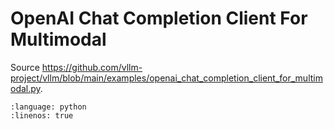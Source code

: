 # OpenAI Chat Completion Client For Multimodal

Source <https://github.com/vllm-project/vllm/blob/main/examples/openai_chat_completion_client_for_multimodal.py>.

```{literalinclude} ../../../../examples/openai_chat_completion_client_for_multimodal.py
:language: python
:linenos: true
```
